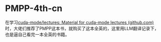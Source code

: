 # PMPP-4th-cn

在学习[cuda-mode/lectures: Material for cuda-mode lectures (github.com)](https://github.com/cuda-mode/lectures)时，大佬们推荐了PMPP这本书，就购买了这本全英的，这里用LLM翻译记录下，也是逼自己看完一本全英的书籍。
